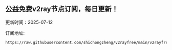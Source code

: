 ## 公益免费v2ray节点订阅，每日更新！
更新时间：2025-07-12

订阅地址:
```
https://raw.githubusercontent.com/shichongzheng/v2rayfree/main/v2rayfree
```
